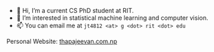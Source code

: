 - 👋 Hi, I’m a current CS PhD student at RIT.
- 👀 I’m interested in statistical machine learning and computer vision.
- 📫 You can email me at `jt4812 <at> g <dot> rit <dot> edu`

Personal Website: [thapajeevan.com.np](thapajeevan.com.np)
<!---
jeevan11vision/jeevan11vision is a ✨ special ✨ repository because its `README.md` (this file) appears on your GitHub profile.
You can click the Preview link to take a look at your changes.
--->
